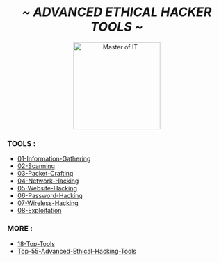 <center><h1><i>~ ADVANCED ETHICAL HACKER TOOLS ~</i></h1></center>

<p align="center"><img src="https://github.com/Xcod3bughunt3r/Advanced-Ethical-Hacker-Tools/blob/main/0011.png" alt="Master of IT" width="200"/></p>

### TOOLS :
- [01-Information-Gathering](https://github.com/Xcod3bughunt3r/Advanced-Ethical-Hacker-Tools/blob/main/01-Information-Gathering.md)
- [02-Scanning](https://github.com/Xcod3bughunt3r/Advanced-Ethical-Hacker-Tools/blob/main/02-Scanning.md)
- [03-Packet-Crafting](https://github.com/Xcod3bughunt3r/Advanced-Ethical-Hacker-Tools/blob/main/03-Packet-Crafting.md)
- [04-Network-Hacking](https://github.com/Xcod3bughunt3r/Advanced-Ethical-Hacker-Tools/blob/main/04-Network-Hacking.md)
- [05-Website-Hacking](https://github.com/Xcod3bughunt3r/Advanced-Ethical-Hacker-Tools/blob/main/05-Website-Hacking.md)
- [06-Password-Hacking](https://github.com/Xcod3bughunt3r/Advanced-Ethical-Hacker-Tools/blob/main/06-Password-Hacking.md)
- [07-Wireless-Hacking](https://github.com/Xcod3bughunt3r/Advanced-Ethical-Hacker-Tools/blob/main/07-Wireless-Hacking.md)
- [08-Exploitation](https://github.com/Xcod3bughunt3r/Advanced-Ethical-Hacker-Tools/blob/main/08-Exploitation.md)

### MORE :
- [18-Top-Tools](https://github.com/Xcod3bughunt3r/Advanced-Ethical-Hacker-Tools/blob/main/18-Top-Tools.md)
- [Top-55-Advanced-Ethical-Hacking-Tools](https://github.com/Xcod3bughunt3r/Advanced-Ethical-Hacker-Tools/blob/main/Top-55-Advanced-Ethical-Hacking-Tools.md)

